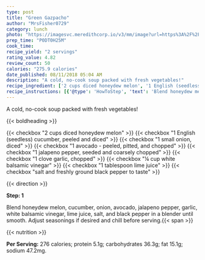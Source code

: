 ```yaml
---
type: post
title: "Green Gazpacho"
author: "MrsFisher0729"
category: lunch
photo: "https://imagesvc.meredithcorp.io/v3/mm/image?url=https%3A%2F%2Fimages.media-allrecipes.com%2Fuserphotos%2F861843.jpg"
prep_time: "P0DT0H25M"
cook_time: 
recipe_yield: "2 servings"
rating_value: 4.82
review_count: 50
calories: "275.9 calories"
date_published: 08/11/2018 05:04 AM
description: "A cold, no-cook soup packed with fresh vegetables!"
recipe_ingredient: ['2 cups diced honeydew melon', '1 English (seedless) cucumber, peeled and diced', '1 small onion, diced', '1 avocado - peeled, pitted, and chopped', '1 jalapeno pepper, seeded and coarsely chopped', '1 clove garlic, chopped', '¼ cup white balsamic vinegar', '1 tablespoon lime juice', 'salt and freshly ground black pepper to taste']
recipe_instructions: [{'@type': 'HowToStep', 'text': 'Blend honeydew melon, cucumber, onion, avocado, jalapeno pepper, garlic, white balsamic vinegar, lime juice, salt, and black pepper in a blender until smooth. Adjust seasonings if desired and chill before serving.\n'}]
---
```


A cold, no-cook soup packed with fresh vegetables! 

{{< boldheading >}}

{{< checkbox "2 cups diced honeydew melon" >}}
{{< checkbox "1  English (seedless) cucumber, peeled and diced" >}}
{{< checkbox "1 small onion, diced" >}}
{{< checkbox "1  avocado - peeled, pitted, and chopped" >}}
{{< checkbox "1  jalapeno pepper, seeded and coarsely chopped" >}}
{{< checkbox "1 clove garlic, chopped" >}}
{{< checkbox "¼ cup white balsamic vinegar" >}}
{{< checkbox "1 tablespoon lime juice" >}}
{{< checkbox "salt and freshly ground black pepper to taste" >}}


{{< direction >}}

**Step: 1**

Blend honeydew melon, cucumber, onion, avocado, jalapeno pepper, garlic, white balsamic vinegar, lime juice, salt, and black pepper in a blender until smooth. Adjust seasonings if desired and chill before serving.{{< span >}}

{{< nutrition >}}

**Per Serving:** 276 calories; protein 5.1g; carbohydrates 36.3g; fat 15.1g; sodium 47.2mg.